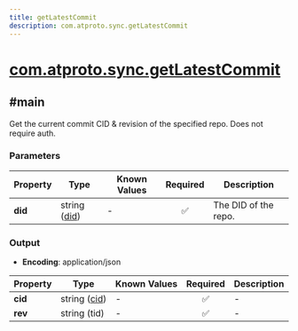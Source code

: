 ```yaml
---
title: getLatestCommit
description: com.atproto.sync.getLatestCommit
---
```


# [com.atproto.sync.getLatestCommit](https://github.com/myConsciousness/atproto.dart/blob/main/lexicons/com/atproto/sync/getLatestCommit.json)

## #main

Get the current commit CID & revision of the specified repo. Does not require auth.

### Parameters

| Property | Type | Known Values | Required | Description |
| --- | --- | --- | :---: | --- |
| **did** | string ([did](https://atproto.com/specs/did)) | - | ✅ | The DID of the repo. |

### Output

- **Encoding**: application/json

| Property | Type | Known Values | Required | Description |
| --- | --- | --- | :---: | --- |
| **cid** | string ([cid](https://atproto.com/specs/repository#cid-formats)) | - | ✅ | - |
| **rev** | string (tid) | - | ✅ | - |

